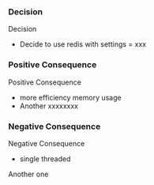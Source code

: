 ### Decision 

Decision 
* Decide to use redis with settings = xxx
### 


### Positive Consequence

Positive Consequence
* more efficiency memory usage
* Another xxxxxxxx
### 


### Negative Consequence

Negative Consequence
* single threaded

Another one
